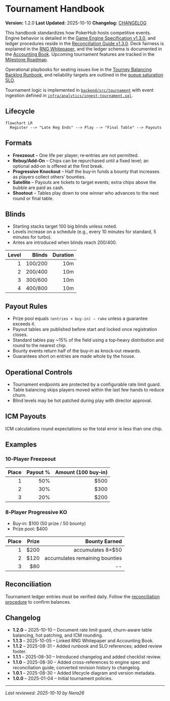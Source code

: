 # Tournament Handbook

**Version:** 1.2.0
**Last Updated:** 2025-10-10
**Changelog:** [CHANGELOG](./CHANGELOG.md)

This handbook standardizes how PokerHub hosts competitive events. Engine
behavior is detailed in the [Game Engine Specification v1.3.0](../game-engine-spec.md),
and ledger procedures reside in the [Reconciliation Guide v1.3.0](./reconciliation-guide.md).
Deck fairness is explained in the [RNG Whitepaper](../player/rng-whitepaper.md),
and the ledger schema is documented in the [Accounting Book](../accounting-book.md).
Upcoming tournament features are tracked in the [Milestone Roadmap](../roadmap.md).

Operational playbooks for seating issues live in the [Tourney Balancing Backlog Runbook](../runbooks/tourney-balancing-backlog.md), and reliability targets are outlined in the [queue saturation SLO](../SLOs.md#queue-saturation).

Tournament logic is implemented in [`backend/src/tournament`](../../backend/src/tournament)
with event ingestion defined in [`infra/analytics/ingest-tournament.sql`](../../infra/analytics/ingest-tournament.sql).

## Lifecycle

```mermaid
flowchart LR
  Register --> "Late Reg Ends" --> Play --> "Final Table" --> Payouts
```

## Formats

- **Freezeout** – One life per player; re‑entries are not permitted.
- **Rebuy/Add‑On** – Chips can be repurchased until a fixed level; an optional add‑on is offered at the first break.
- **Progressive Knockout** – Half the buy‑in funds a bounty that increases as players collect others' bounties.
- **Satellite** – Payouts are tickets to target events; extra chips above the bubble are paid as cash.
- **Shootout** – Tables play down to one winner who advances to the next round or final table.

## Blinds

- Starting stacks target 100 big blinds unless noted.
- Levels increase on a schedule (e.g., every 10 minutes for standard, 5 minutes for turbo).
- Antes are introduced when blinds reach 200/400.

| Level | Blinds | Duration |
|------:|-------:|---------:|
| 1 | 100/200 | 10m |
| 2 | 200/400 | 10m |
| 3 | 300/600 | 10m |
| 4 | 400/800 | 10m |

## Payout Rules

- Prize pool equals `(entries × buy‑in) − rake` unless a guarantee exceeds it.
- Payout tables are published before start and locked once registration closes.
- Standard tables pay ~15% of the field using a top‑heavy distribution and round to the nearest chip.
- Bounty events return half of the buy‑in as knock‑out rewards.
- Guarantees short on entries are made whole by the house.

## Operational Controls

- Tournament endpoints are protected by a configurable rate limit guard.
- Table balancing skips players moved within the last few hands to reduce
  churn.
- Blind levels may be hot patched during play with director approval.

## ICM Payouts

ICM calculations round expectations so the total error is less than one chip.

## Examples

### 10‑Player Freezeout

| Place | Payout % | Amount (100 buy‑in) |
|------:|---------:|--------------------:|
| 1     | 50%      | $500 |
| 2     | 30%      | $300 |
| 3     | 20%      | $200 |

### 8‑Player Progressive KO

- Buy‑in: $100 (50 prize / 50 bounty)
- Prize pool: $400

| Place | Prize | Bounty Earned |
|------:|------:|---------------:|
| 1     | $200  | accumulates 8×$50 |
| 2     | $120  | accumulates remaining bounties |
| 3     | $80   | -- |

## Reconciliation

Tournament ledger entries must be verified daily. Follow the [reconciliation procedure](../accounting-book.md#reconciliation-procedure) to confirm balances.

## Changelog
- **1.2.0** – 2025-10-10 – Document rate limit guard, churn-aware table
  balancing, hot patching, and ICM rounding.
- **1.1.3** – 2025-10-05 – Linked RNG Whitepaper and Accounting Book.
- **1.1.2** – 2025-08-31 – Added runbook and SLO references; added review footer.
- **1.1.1** – 2025-08-30 – Introduced changelog and added checklist review.
- **1.1.0** – 2025-08-30 – Added cross-references to engine spec and reconciliation guide; converted revision history to changelog.
- **1.0.1** – 2025-08-30 – Added lifecycle diagram and version metadata.
- **1.0.0** – 2025-01-04 – Initial tournament policies.


---
_Last reviewed: 2025-10-10 by Nera26_

